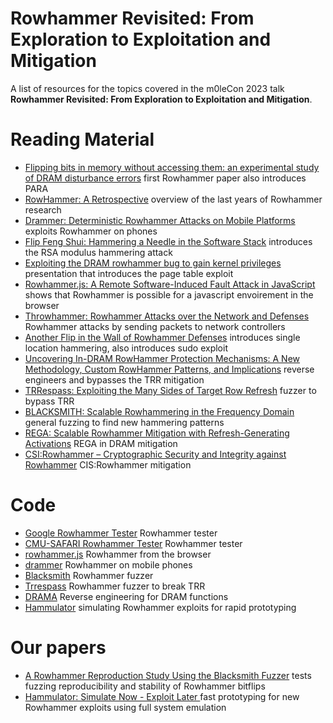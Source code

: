 # Rowhammer Revisited: From Exploration to Exploitation and Mitigation
 A list of resources for the topics covered in the m0leCon 2023 talk **Rowhammer Revisited: From Exploration to Exploitation and Mitigation**.
 
# Reading Material
- [Flipping bits in memory without accessing them: an experimental study of DRAM disturbance errors](https://dl.acm.org/doi/abs/10.1145/2678373.2665726) first Rowhammer paper also introduces PARA
- [RowHammer: A Retrospective](https://ieeexplore.ieee.org/abstract/document/8708249) overview of the last years of Rowhammer research
- [Drammer: Deterministic Rowhammer Attacks on Mobile Platforms](https://dl.acm.org/doi/abs/10.1145/2976749.2978406) exploits Rowhammer on phones
- [Flip Feng Shui: Hammering a Needle in the Software Stack](https://www.usenix.org/conference/usenixsecurity16/technical-sessions/presentation/razavi) introduces the RSA modulus hammering attack
- [Exploiting the DRAM rowhammer bug to gain kernel privileges](https://www.cs.umd.edu/class/fall2019/cmsc818O/papers/rowhammer-kernel.pdf) presentation that introduces the page table exploit
- [Rowhammer.js: A Remote Software-Induced Fault Attack in JavaScript](https://link.springer.com/chapter/10.1007/978-3-319-40667-1_15) shows that Rowhammer is possible for a javascript envoirement in the browser
- [Throwhammer: Rowhammer Attacks over the Network and Defenses](https://www.usenix.org/conference/atc18/presentation/tatar) Rowhammer attacks by sending packets to network controllers
- [Another Flip in the Wall of Rowhammer Defenses](https://ieeexplore.ieee.org/abstract/document/8418607) introduces single location hammering, also introduces sudo exploit
- [Uncovering In-DRAM RowHammer Protection Mechanisms: A New Methodology, Custom RowHammer Patterns, and Implications](https://dl.acm.org/doi/abs/10.1145/3466752.3480110) reverse engineers and bypasses the TRR mitigation
- [TRRespass: Exploiting the Many Sides of Target Row Refresh](https://ieeexplore.ieee.org/abstract/document/9152631) fuzzer to bypass TRR
- [BLACKSMITH: Scalable Rowhammering in the Frequency Domain](https://ieeexplore.ieee.org/abstract/document/9833772) general fuzzing to find new hammering patterns
- [REGA: Scalable Rowhammer Mitigation with Refresh-Generating Activations](https://www.research-collection.ethz.ch/handle/20.500.11850/587835) REGA in DRAM mitigation
- [CSI:Rowhammer – Cryptographic Security and Integrity against Rowhammer](https://ieeexplore.ieee.org/abstract/document/10179390) CIS:Rowhammer mitigation
  
# Code
- [Google Rowhammer Tester](https://github.com/google/rowhammer-test) Rowhammer tester
- [CMU-SAFARI Rowhammer Tester](https://github.com/CMU-SAFARI/rowhammer) Rowhammer tester
- [rowhammer.js](https://github.com/IAIK/rowhammerjs) Rowhammer from the browser
- [drammer](https://github.com/vusec/drammer) Rowhammer on mobile phones
- [Blacksmith](https://github.com/comsec-group/blacksmith) Rowhammer fuzzer
- [Trrespass](https://github.com/vusec/trrespass) Rowhammer fuzzer to break TRR
- [DRAMA](https://github.com/IAIK/drama) Reverse engineering for DRAM functions
- [Hammulator](https://github.com/cispa/hammulator) simulating Rowhammer exploits for rapid prototyping

# Our papers
- [A Rowhammer Reproduction Study Using the Blacksmith Fuzzer](https://publications.cispa.saarland/4008/) tests fuzzing reproducibility and stability of Rowhammer bitflips
- [Hammulator: Simulate Now - Exploit Later ](https://publications.cispa.saarland/3954/) fast prototyping for new Rowhammer exploits using full system emulation
